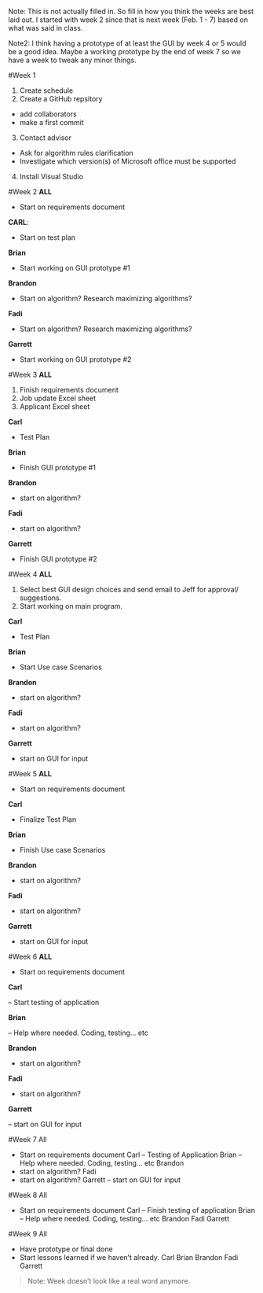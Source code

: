 Note: This is not actually filled in. So fill in how you think the weeks are best laid out. I started with week 2 since that is next week (Feb. 1 - 7) based on what was said in class. 

Note2: I think having a prototype of at least the GUI by week 4 or 5 would be a good idea. Maybe a working prototype by the end of week 7 so we have a week to tweak any minor things.

#Week 1
1.	Create schedule
2.	Create a GitHub repsitory
 -	add collaborators
 -	make a first commit
3.	Contact advisor
 -	Ask for algorithm rules clarification
 -	Investigate which version(s) of Microsoft office must be supported
4.	Install Visual Studio

#Week 2
<b>ALL</b>

- Start on requirements document

<b>CARL</b>:

- Start on test plan

<b>Brian</b> 

- Start working on GUI prototype #1

<b>Brandon</b>

- Start on algorithm? Research  maximizing algorithms?

<b>Fadi</b>

- Start on algorithm? Research  maximizing algorithms?

<b>Garrett</b>

- Start working on GUI prototype \#2

#Week 3
<b>ALL</b>

1. Finish requirements document
2. Job update Excel sheet
3. Applicant Excel sheet

<b>Carl</b>

- Test Plan

<b>Brian</b>

- Finish GUI prototype #1

<b>Brandon</b>

- start on algorithm?

<b>Fadi</b> 

- start on algorithm?

<b>Garrett</b>

- Finish GUI prototype #2

#Week 4
<b>ALL</b>

1.	Select best GUI design choices and send email to Jeff for approval/ suggestions.
2.	Start working on main program.

<b>Carl</b>

- Test Plan

<b>Brian</b>

- Start Use case Scenarios

<b>Brandon</b>

- start on algorithm?

<b>Fadi</b>

- start on algorithm?

<b>Garrett</b>

- start on GUI for input

#Week 5
<b>ALL</b>

- Start on requirements document

<b>Carl</b>

- Finalize Test Plan

<b>Brian</b>

- Finish Use case Scenarios

<b>Brandon</b>

- start on algorithm?

<b>Fadi</b>

- start on algorithm?

<b>Garrett</b>

- start on GUI for input

#Week 6
<b>ALL</b>

- Start on requirements document

<b>Carl</b>

– Start testing of application

<b>Brian</b>

– Help where needed. Coding, testing... etc

<b>Brandon</b>

- start on algorithm?

<b>Fadi</b>

- start on algorithm?

<b>Garrett</b>

– start on GUI for input

#Week 7
All
-	Start on requirements document
Carl 
–	 Testing of Application
Brian 
–	Help where needed. Coding, testing... etc
Brandon
-	start on algorithm?
Fadi 
-	start on algorithm?
Garrett
–	start on GUI for input

#Week 8
All
-	Start on requirements document
Carl 
–	 Finish testing of application
Brian 
–	Help where needed. Coding, testing... etc
Brandon
Fadi 
Garrett

#Week 9
All
-	Have prototype or final done
-	Start lessons learned if we haven’t already.
Carl 
Brian 
Brandon
Fadi 
Garrett

> Note: Week doesn’t look like a real word anymore. 
